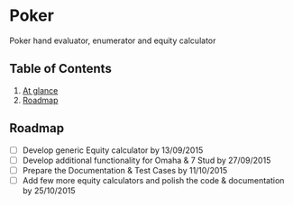 # Poker
Poker hand evaluator, enumerator and equity calculator

## <a name='toc'>Table of Contents</a>
  1. [At glance](#at-glance)
  2. [Roadmap](#roadmap)
  
Roadmap
---
- [ ] Develop generic Equity calculator by 13/09/2015
- [ ] Develop additional functionality for Omaha & 7 Stud by 27/09/2015
- [ ] Prepare the Documentation & Test Cases by 11/10/2015
- [ ] Add few more equity calculators and polish the code & documentation by 25/10/2015
